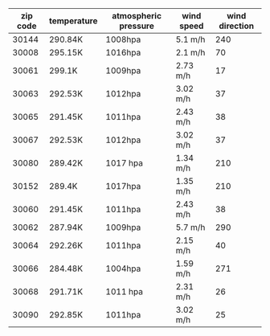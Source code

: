 |zip code|temperature|atmospheric pressure|wind speed|wind direction|
|--------|-----------|--------------------|----------|--------------|
|30144   |290.84K    |1008hpa             |5.1 m/h   |240           |
|30008   |295.15K    |1016hpa             |2.1 m/h   |70            |
|30061   |299.1K     |1009hpa             |2.73 m/h  |17            |
|30063   |292.53K    |1012hpa             |3.02 m/h  |37            |
|30065   |291.45K    |1011hpa             |2.43 m/h  |38            |
|30067   |292.53K    |1012hpa             |3.02 m/h  |37            |
|30080   |289.42K    |1017 hpa            |1.34 m/h  |210           |
|30152   |289.4K     |1017hpa             |1.35 m/h  |210           |
|30060   |291.45K    |1011hpa             |2.43 m/h  |38            |
|30062   |287.94K    |1009hpa             |5.7 m/h   |290           |
|30064   |292.26K    |1011hpa             |2.15 m/h  |40            |
|30066   |284.48K    |1004hpa             |1.59 m/h  |271           |
|30068   |291.71K    |1011 hpa            |2.31 m/h  |26            |
|30090   |292.85K    |1011hpa             |3.02 m/h  |25            |
